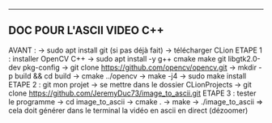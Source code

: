 ------------------------------
DOC POUR L'ASCII VIDEO C++
------------------------------
AVANT : 
-> sudo apt install git (si pas déjà fait)
-> télécharger CLion
ETAPE 1 : installer OpenCV C++
-> sudo apt install -y g++ cmake make git libgtk2.0-dev pkg-config
-> git clone https://github.com/opencv/opencv.git
-> mkdir -p build && cd build
-> cmake ../opencv
-> make -j4
-> sudo make install
ETAPE 2 : git mon projet
-> se mettre dans le dossier CLionProjects
-> git clone https://github.com/JeremyDuc73/image_to_ascii.git
ETAPE 3 : tester le programme
-> cd image_to_ascii
-> cmake .
-> make
-> ./image_to_ascii
=> cela doit générer dans le terminal la vidéo en ascii en direct (dézoomer)
